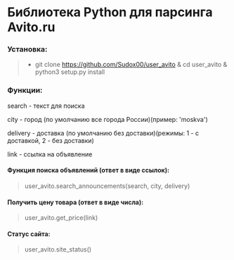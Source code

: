 # Библиотека Python для парсинга Avito.ru

### Установка:
> - git clone https://github.com/Sudox00/user_avito & cd user_avito & python3 setup.py install
### Функции:
search - текст для поиска

city - город (по умолчанию все города России)(пример: 'moskva')

delivery - доставка (по умолчанию без доставки)(режимы: 1 - с доставкой, 2 - без доставки)

link - ссылка на объявление


#### Функция поиска объявлений (ответ в виде ссылок):
> user_avito.search_announcements(search, city, delivery)
#### Получить цену товара (ответ в виде числа):
> user_avito.get_price(link)
#### Статус сайта:
> user_avito.site_status()
